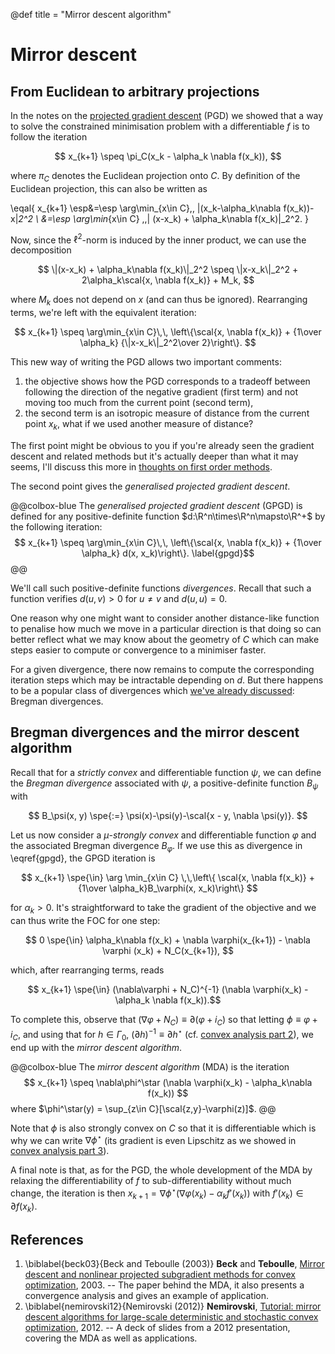 @def title = "Mirror descent algorithm"

# Mirror descent

## From Euclidean to arbitrary projections

In the notes on the [projected gradient descent](\cvx{pgd.html}) (PGD) we showed that a way to solve the constrained minimisation problem with a differentiable $f$ is to follow the iteration

$$ x_{k+1} \speq \pi_C(x_k - \alpha_k \nabla f(x_k)), $$

where $\pi_C$ denotes the Euclidean projection onto $C$.
By definition of the Euclidean projection, this can also be written as

\eqal{
        x_{k+1} \esp&=\esp \arg\min_{x\in C}\,\, \|(x_k-\alpha_k\nabla f(x_k))-x\|_2^2 \\
        &=\esp \arg\min_{x\in C} \,\,\| (x-x_k) + \alpha_k\nabla f(x_k)\|_2^2.
} <!--_-->

Now, since the $\ell^2$-norm is induced by the inner product, we can use the decomposition

$$ \|(x-x_k) + \alpha_k\nabla f(x_k)\|_2^2 \speq \|x-x_k\|_2^2 + 2\alpha_k\scal{x, \nabla f(x_k)} + M_k, $$ <!--_-->

where $M_k$ does not depend on $x$ (and can thus be ignored).
Rearranging terms, we're left with the equivalent iteration:

$$ x_{k+1} \speq \arg\min_{x\in C}\,\, \left\{\scal{x, \nabla f(x_k)} + {1\over \alpha_k} {\|x-x_k\|_2^2\over 2}\right\}. $$ <!--_-->

This new way of writing the PGD allows two important comments:

1. the objective shows how the PGD corresponds to a tradeoff between following the direction of the negative gradient (first term) and not moving too much from the current point (second term),
2. the second term is an isotropic measure of distance from the current point $x_k$, what if we used another measure of distance?

The first point might be obvious to you if you're already seen the gradient descent and related methods but it's actually deeper than what it may seems, I'll discuss this more in [thoughts on first order methods](\cvx{fom.html}).

The second point gives the _generalised projected gradient descent_.

@@colbox-blue
The *generalised projected gradient descent* (GPGD) is defined for any positive-definite function $d:\R^n\times\R^n\mapsto\R^+$ by the following iteration:
$$ x_{k+1} \speq \arg\min_{x\in C}\,\, \left\{\scal{x, \nabla f(x_k)} + {1\over \alpha_k} d(x, x_k)\right\}. \label{gpgd}$$
@@

We'll call such positive-definite functions *divergences*.
Recall that such a function verifies $d(u, v)>0$ for $u\neq v$ and $d(u, u)=0$.

One reason why one might want to consider another distance-like function to penalise how much we move in a particular direction is that doing so can better reflect what we may know about the geometry of $C$ which can make steps easier to compute or convergence to a minimiser faster.

For a given divergence, there now remains to compute the corresponding iteration steps which may be intractable depending on $d$.
But there happens to be a popular class of divergences which [we've already discussed](\cvx{ca3.html}): Bregman divergences.

## Bregman divergences and the mirror descent algorithm

Recall that for a _strictly convex_ and differentiable function $\psi$, we can define the _Bregman divergence_ associated with $\psi$, a positive-definite function $B_\psi$ with

$$ B_\psi(x, y) \spe{:=} \psi(x)-\psi(y)-\scal{x - y, \nabla \psi(y)}. $$

Let us now consider a $\mu$-_strongly convex_ and differentiable function $\varphi$ and the associated Bregman divergence $B_\varphi$.
If we use this as divergence in \eqref{gpgd}, the GPGD iteration is

$$ x_{k+1} \spe{\in} \arg \min_{x\in C} \,\,\left\{ \scal{x, \nabla f(x_k)} + {1\over \alpha_k}B_\varphi(x, x_k)\right\} $$

for $\alpha_k>0$.
It's straightforward to take the gradient of the objective and we can thus write the FOC for one step:

$$ 0 \spe{\in} \alpha_k\nabla f(x_k) + \nabla \varphi(x_{k+1}) - \nabla \varphi (x_k) + N_C(x_{k+1}), $$

which, after rearranging terms, reads

$$ x_{k+1} \spe{\in} (\nabla\varphi + N_C)^{-1} (\nabla \varphi(x_k) - \alpha_k \nabla f(x_k)).$$

To complete this, observe that $(\nabla \varphi + N_C) \equiv \partial (\varphi + i_C)$ so that letting $\phi \equiv \varphi + i_C$, and using that for $h\in \Gamma_0$, $(\partial h)^{-1}\equiv\partial h^\star$ (cf. [convex analysis part 2](\cvx{ca2.html})), we end up with the _mirror descent algorithm_.

@@colbox-blue
The _mirror descent algorithm_ (MDA) is the iteration
$$ x_{k+1} \speq \nabla\phi^\star (\nabla \varphi(x_k) - \alpha_k\nabla f(x_k)) $$
where $\phi^\star(y) = \sup_{z\in C}[\scal{z,y}-\varphi(z)]$.
@@

Note that $\phi$ is also strongly convex on $C$ so that it is differentiable which is why we can write $\nabla \phi^\star$ (its gradient is even Lipschitz as we showed in [convex analysis part 3](\cvx{ca3.html})).

A final note is that, as for the PGD, the whole development of the MDA by relaxing the differentiability of $f$ to sub-differentiability without much change, the iteration is then $x_{k+1}=\nabla\phi^\star(\nabla \varphi(x_k)-\alpha_k f'(x_k))$ with $f'(x_k)\in \partial f(x_k)$.

## References

 1. \biblabel{beck03}{Beck and Teboulle (2003)} **Beck** and **Teboulle**, [Mirror descent and nonlinear projected subgradient methods for convex optimization](https://web.iem.technion.ac.il/images/user-files/becka/papers/3.pdf), 2003. -- The paper behind the MDA, it also presents a convergence analysis and gives an example of application.
 1. \biblabel{nemirovski12}{Nemirovski (2012)} **Nemirovski**, [Tutorial: mirror descent algorithms for large-scale deterministic and stochastic convex optimization](https://www2.isye.gatech.edu/~nemirovs/COLT2012Tut.pdf), 2012. -- A deck of slides from a 2012 presentation, covering the MDA as well as applications.

 <!--
 https://stanford.edu/~jduchi/projects/DuchiShSiTe10.pdf
 -->
